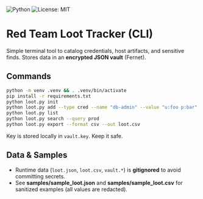 ![Python](https://img.shields.io/badge/python-3.8%2B-blue)
![License: MIT](https://img.shields.io/badge/License-MIT-yellow.svg)

# Red Team Loot Tracker (CLI)

Simple terminal tool to catalog credentials, host artifacts, and sensitive finds.
Stores data in an **encrypted JSON vault** (Fernet).

## Commands
```bash
python -m venv .venv && . .venv/bin/activate
pip install -r requirements.txt
python loot.py init
python loot.py add --type cred --name "db-admin" --value "u:foo p:bar" --tags prod,db
python loot.py list
python loot.py search --query prod
python loot.py export --format csv --out loot.csv
```
Key is stored locally in `vault.key`. Keep it safe.

## Data & Samples
- Runtime data (`loot.json`, `loot.csv`, `vault.*`) is **gitignored** to avoid committing secrets.
- See **samples/sample_loot.json** and **samples/sample_loot.csv** for sanitized examples (all values are redacted).
